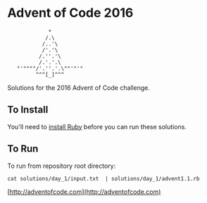 # Advent of Code 2016

```
             *
            /.\
           /..'\
           /'.'\
          /.''.'\
          /.'.'.\
   "'""""/'.''.'.\""'"'"
         ^^^[_]^^^
```

Solutions for the 2016 Advent of Code challenge.

## To Install

You'll need to [install Ruby](https://www.ruby-lang.org/en/documentation/installation/) before you can run these solutions.

## To Run

To run from repository root directory:

`cat solutions/day_1/input.txt  | solutions/day_1/advent1.1.rb`

[http://adventofcode.com](http://adventofcode.com)
